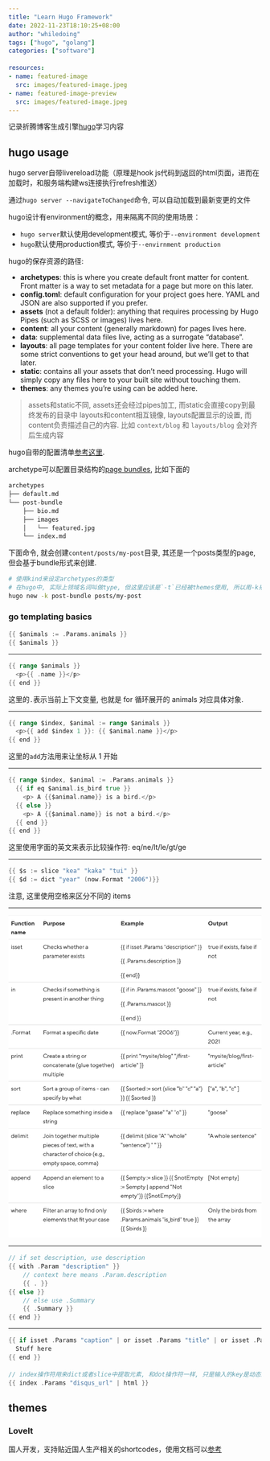 ```yaml
---
title: "Learn Hugo Framework"
date: 2022-11-23T18:10:25+08:00
author: "whiledoing"
tags: ["hugo", "golang"]
categories: ["software"]

resources:
- name: featured-image
  src: images/featured-image.jpeg
- name: featured-image-preview
  src: images/featured-image.jpeg
---
```


记录折腾博客生成引擎[hugo](https://gohugo.io/getting-started/quick-start/)学习内容

<!--more-->

## hugo usage

hugo server自带livereload功能（原理是hook js代码到返回的html页面，进而在加载时，和服务端构建ws连接执行refresh推送）

通过`hugo server --navigateToChanged`命令, 可以自动加载到最新变更的文件

hugo设计有environment的概念，用来隔离不同的使用场景：

- `hugo server`默认使用development模式, 等价于`--environment development`
- `hugo`默认使用production模式, 等价于`--envirnment production`

hugo的保存资源的路径:

- **archetypes**: this is where you create default front matter for content. Front matter is a way to set metadata for a page but more on this later.
- **config.toml**: default configuration for your project goes here. YAML and JSON are also supported if you prefer.
- **assets** (not a default folder): anything that requires processing by Hugo Pipes (such as SCSS or images) lives here.
- **content**: all your content (generally markdown) for pages lives here.
- **data**: supplemental data files live, acting as a surrogate “database”.
- **layouts**: all page templates for your content folder live here. There are some strict conventions to get your head around, but we’ll get to that later.
- **static**: contains all your assets that don’t need processing. Hugo will simply copy any files here to your built site without touching them.
- **themes**: any themes you’re using can be added here.

> assets和static不同, assets还会经过pipes加工, 而static会直接copy到最终发布的目录中
> layouts和content相互镜像, layouts配置显示的设置, 而content负责描述自己的内容. 比如  `context/blog` 和 `layouts/blog` 会对齐后生成内容

hugo自带的配置清单[参考这里](https://gohugo.io/getting-started/configuration/).

archetype可以配置目录结构的[page bundles](https://gohugo.io/content-management/page-bundles/), 比如下面的

```bash
archetypes
├── default.md
└── post-bundle
    ├── bio.md
    ├── images
    │   └── featured.jpg
    └── index.md
```

下面命令, 就会创建`content/posts/my-post`目录, 其还是一个posts类型的page, 但会基于bundle形式来创建.

```bash
# 使用kind来设定archetypes的类型
# 在hugo中, 实际上领域名词叫做type, 但这里应该是`-t`已经被themes使用, 所以用-k来制定
hugo new -k post-bundle posts/my-post
```

### go templating basics

```go
{{ $animals := .Params.animals }}
{{ $animals }}
```

---

```go
{{ range $animals }}
  <p>{{ .name }}</p>
{{ end }}
```

这里的`.`表示当前上下文变量, 也就是 for 循环展开的 animals 对应具体对象.

---

```go
{{ range $index, $animal := range $animals }}
  <p>{{ add $index 1 }}: {{ $animal.name }}</p>
{{ end }}
```

这里的`add`方法用来让坐标从 1 开始

---

```go
{{ range $index, $animal := .Params.animals }}
  {{ if eq $animal.is_bird true }}
    <p> A {{$animal.name}} is a bird.</p>
  {{ else }}
    <p> A {{$animal.name}} is not a bird.</p>
  {{ end }}
{{ end }}
```

这里使用字面的英文来表示比较操作符: eq/ne/lt/le/gt/ge

---

```go
{{ $s := slice "kea" "kaka" "tui" }}
{{ $d := dict "year" (now.Format "2006")}}
```

注意, 这里使用空格来区分不同的 items

---
![go-templating-functions](images/go-templating-functions.png "go templating functions")

---

```go
// if set description, use description
{{ with .Param "description" }}
    // context here means .Param.description
    {{ . }}
{{ else }}
    // else use .Summary
    {{ .Summary }}
{{ end }}
```

---

```go
{{ if isset .Params "caption" | or isset .Params "title" | or isset .Params "attr" }}
  Stuff here
{{ end }}

// index操作符用来dict或者slice中提取元素, 和dot操作符一样, 只是输入的key是动态的
{{ index .Params "disqus_url" | html }}
```

## themes

### LoveIt

国人开发，支持贴近国人生产相关的shortcodes，使用文档可以[参考](https://hugoloveit.com/zh-cn/)
